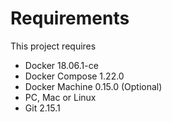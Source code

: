 # Requirements
This project requires
- Docker 18.06.1-ce
- Docker Compose  1.22.0
- Docker Machine 0.15.0 (Optional) 
- PC, Mac or Linux
- Git 2.15.1
